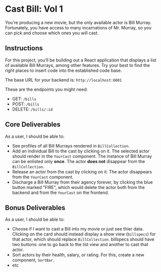 # Cast Bill: Vol 1

You're producing a new movie, but the only available actor is Bill Murray. Fortunately, you have access to many incarnations of Mr. Murray, so you can pick and choose which ones you will cast.

## Instructions

For this project, you’ll be building out a React application that displays a list of available Bill Murrays, among other features. Try your best to find the right places to insert code into the established code base.

The base URL for your backend is: `http://localhost:6001`

These are the endpoints you might need:

- GET: `/bills`
- POST: `/bills`
- DELETE: `/bills/:id`

## Core Deliverables

As a user, I should be able to:

- See profiles of all Bill Murrays rendered in `BillCollection`.
- Add an individual Bill to the cast by clicking on it. The selected actor should render in the `YourCast` component. The instance of Bill Murray can be enlisted only **once**. The actor **does not** disappear from the `BillCollection`.
- Release an actor from the cast by clicking on it. The actor disappears from the `YourCast` component.
- Discharge a Bill Murray from their agency forever, by clicking the blue button marked "FIRE", which would delete the actor both from the backend and from the `YourCast` on the frontend.

## Bonus Deliverables

As a user, I should be able to:

- Choose if I want to cast a Bill into my movie or just see thier data. Clicking on the card should instead display a show view (`billspecs`) for that actor, which should replace `BillCollection`. billspecs should have two buttons: one to go back to the list view and another to cast that actor. 
- Sort actors by their health, salary, or rating. For this, create a new component, `SortBar`.
- etc